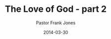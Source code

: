 ---
lunr: "true"
title: "The Love of God - part 2"
author: "Pastor Frank Jones"
postDate: "03-30-2014"
date: 2014-03-30
category: "sermons"
slug: "2014/03/03302014_ffc"
icon: microphone
audioLink: "03302014_ffc"
tags: [love]
mp3: "03302014_ffc/03302013.mp3"
ogg: "03302014_ffc/03302013.ogg"
linkurl: "https://archive.org/download/03302014_ffc/03302014_ffc_files.xml"
ipath: "https://archive.org/download/03302014_ffc/03302013.mp3"
layout: sermon.html
---